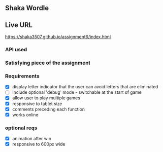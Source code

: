 ## Shaka Wordle

## Live URL
https://shaka3507.github.io/assignment6/index.html

### API used

### Satisfying piece of the assignment

### Requirements
- [x] display letter indicator that the user can avoid letters that are eliminated
- [ ] include optional 'debug' mode - switchable at the start of game
- [x] allow user to play multiple games
- [x] responsive to tablet size
- [x] comments preceding each function
- [x] works online

### optional reqs
- [x] animation after win
- [x] responsive to 600px wide
